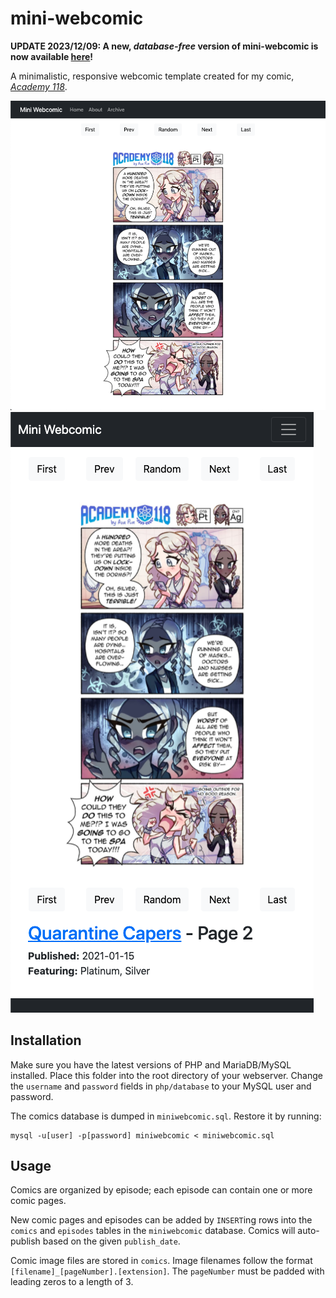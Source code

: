 # mini-webcomic

**UPDATE 2023/12/09: A new, _database-free_ version of mini-webcomic is now available [here](https://github.com/AvaLovelace1/mini-hugo-webcomic)!**

A minimalistic, responsive webcomic template created for my comic, *[Academy 118](https://academy118.com)*.

![Desktop screenshot](screenshot-desktop.png "Desktop screenshot") ![Desktop screenshot](screenshot-mobile.png "Mobile screenshot")

## Installation
Make sure you have the latest versions of PHP and MariaDB/MySQL installed. Place this folder into the root directory of your webserver. Change the `username` and `password` fields in `php/database` to your MySQL user and password.

The comics database is dumped in `miniwebcomic.sql`. Restore it by running:
```
mysql -u[user] -p[password] miniwebcomic < miniwebcomic.sql
```

## Usage

Comics are organized by episode; each episode can contain one or more comic pages.

New comic pages and episodes can be added by `INSERT`ing rows into the `comics` and `episodes` tables in the `miniwebcomic` database. Comics will auto-publish based on the given `publish_date`.

Comic image files are stored in `comics`. Image filenames follow the format `[filename]_[pageNumber].[extension]`. The `pageNumber` must be padded with leading zeros to a length of 3.
